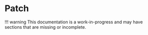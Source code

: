 # Patch

!!! warning
    This documentation is a work-in-progress and may have sections that are missing or incomplete.
